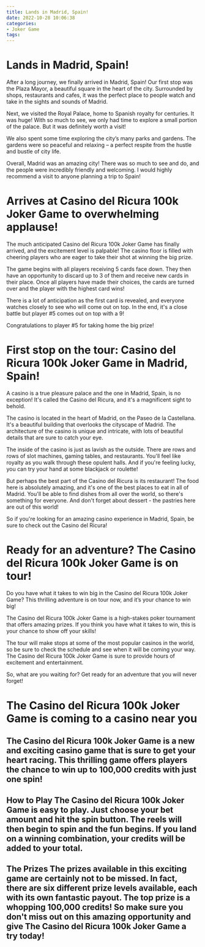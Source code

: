 ```yaml
---
title: Lands in Madrid, Spain!
date: 2022-10-28 10:06:38
categories:
- Joker Game
tags:
---
```



#  Lands in Madrid, Spain!

After a long journey, we finally arrived in Madrid, Spain! Our first stop was the Plaza Mayor, a beautiful square in the heart of the city. Surrounded by shops, restaurants and cafes, it was the perfect place to people watch and take in the sights and sounds of Madrid.

Next, we visited the Royal Palace, home to Spanish royalty for centuries. It was huge! With so much to see, we only had time to explore a small portion of the palace. But it was definitely worth a visit!

We also spent some time exploring the city’s many parks and gardens. The gardens were so peaceful and relaxing – a perfect respite from the hustle and bustle of city life.

Overall, Madrid was an amazing city! There was so much to see and do, and the people were incredibly friendly and welcoming. I would highly recommend a visit to anyone planning a trip to Spain!

#  Arrives at Casino del Ricura 100k Joker Game to overwhelming applause!

The much anticipated Casino del Ricura 100k Joker Game has finally arrived, and the excitement level is palpable! The casino floor is filled with cheering players who are eager to take their shot at winning the big prize.

The game begins with all players receiving 5 cards face down. They then have an opportunity to discard up to 3 of them and receive new cards in their place. Once all players have made their choices, the cards are turned over and the player with the highest card wins!

There is a lot of anticipation as the first card is revealed, and everyone watches closely to see who will come out on top. In the end, it's a close battle but player #5 comes out on top with a 9!

Congratulations to player #5 for taking home the big prize!

#  First stop on the tour: Casino del Ricura 100k Joker Game in Madrid, Spain!

A casino is a true pleasure palace and the one in Madrid, Spain, is no exception! It's called the Casino del Ricura, and it's a magnificent sight to behold.

The casino is located in the heart of Madrid, on the Paseo de la Castellana. It's a beautiful building that overlooks the cityscape of Madrid. The architecture of the casino is unique and intricate, with lots of beautiful details that are sure to catch your eye.

The inside of the casino is just as lavish as the outside. There are rows and rows of slot machines, gaming tables, and restaurants. You'll feel like royalty as you walk through these opulent halls. And if you're feeling lucky, you can try your hand at some blackjack or roulette!

But perhaps the best part of the Casino del Ricura is its restaurant! The food here is absolutely amazing, and it's one of the best places to eat in all of Madrid. You'll be able to find dishes from all over the world, so there's something for everyone. And don't forget about dessert - the pastries here are out of this world!

So if you're looking for an amazing casino experience in Madrid, Spain, be sure to check out the Casino del Ricura!

#  Ready for an adventure? The Casino del Ricura 100k Joker Game is on tour!

Do you have what it takes to win big in the Casino del Ricura 100k Joker Game? This thrilling adventure is on tour now, and it’s your chance to win big!

The Casino del Ricura 100k Joker Game is a high-stakes poker tournament that offers amazing prizes. If you think you have what it takes to win, this is your chance to show off your skills!

The tour will make stops at some of the most popular casinos in the world, so be sure to check the schedule and see when it will be coming your way. The Casino del Ricura 100k Joker Game is sure to provide hours of excitement and entertainment.

So, what are you waiting for? Get ready for an adventure that you will never forget!

#  The Casino del Ricura 100k Joker Game is coming to a casino near you

 ## The Casino del Ricura 100k Joker Game is a new and exciting casino game that is sure to get your heart racing. This thrilling game offers players the chance to win up to 100,000 credits with just one spin!

## How to Play The Casino del Ricura 100k Joker Game is easy to play. Just choose your bet amount and hit the spin button. The reels will then begin to spin and the fun begins. If you land on a winning combination, your credits will be added to your total.

## The Prizes The prizes available in this exciting game are certainly not to be missed. In fact, there are six different prize levels available, each with its own fantastic payout. The top prize is a whopping 100,000 credits! So make sure you don't miss out on this amazing opportunity and give The Casino del Ricura 100k Joker Game a try today!